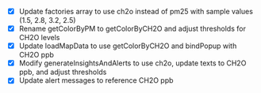 - [x] Update factories array to use ch2o instead of pm25 with sample values (1.5, 2.8, 3.2, 2.5)
- [x] Rename getColorByPM to getColorByCH2O and adjust thresholds for CH2O levels
- [x] Update loadMapData to use getColorByCH2O and bindPopup with CH2O ppb
- [x] Modify generateInsightsAndAlerts to use ch2o, update texts to CH2O ppb, and adjust thresholds
- [x] Update alert messages to reference CH2O ppb
